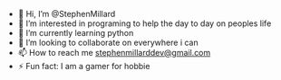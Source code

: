 - 👋 Hi, I’m @StephenMillard
- 👀 I’m interested in programing to help the day to day on peoples life
- 🌱 I’m currently learning python
- 💞️ I’m looking to collaborate on everywhere i can
- 📫 How to reach me stephenmillarddev@gmail.com 
- ⚡ Fun fact: I am a gamer for hobbie

<!---
StephenMillard/StephenMillard is a ✨ special ✨ repository because its `README.md` (this file) appears on your GitHub profile.
You can click the Preview link to take a look at your changes.
--->
